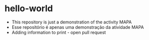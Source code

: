 # hello-world
* This repository is just a demonstration of the activity MAPA
* Esse repositório é apenas uma demonstração da atividade MAPA
* Adding information to print - open pull request
